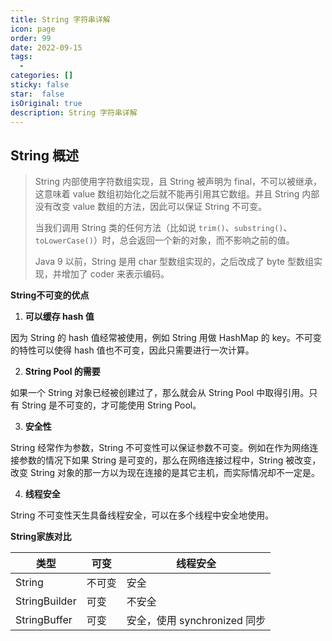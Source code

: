 ```yaml
---
title: String 字符串详解
icon: page 
order: 99
date: 2022-09-15
tags:
  - 
categories: []
sticky: false
star:  false
isOriginal: true
description: String 字符串详解
---
```



<!-- more -->



## String 概述

> String 内部使用字符数组实现，且 String 被声明为 final，不可以被继承，这意味着 value 数组初始化之后就不能再引用其它数组。并且 String 内部没有改变 value 数组的方法，因此可以保证 String 不可变。
>
> 当我们调用 String 类的任何方法（比如说 `trim()`、`substring()`、`toLowerCase()`）时，总会返回一个新的对象，而不影响之前的值。
>
> Java 9 以前，String 是用 char 型数组实现的，之后改成了 byte 型数组实现，并增加了 coder 来表示编码。

**String不可变的优点**

1. **可以缓存 hash 值**

因为 String 的 hash 值经常被使用，例如 String 用做 HashMap 的 key。不可变的特性可以使得 hash 值也不可变，因此只需要进行一次计算。

2. **String Pool 的需要**

如果一个 String 对象已经被创建过了，那么就会从 String Pool 中取得引用。只有 String 是不可变的，才可能使用 String Pool。

3. **安全性**

String 经常作为参数，String 不可变性可以保证参数不可变。例如在作为网络连接参数的情况下如果 String 是可变的，那么在网络连接过程中，String 被改变，改变 String 对象的那一方以为现在连接的是其它主机，而实际情况却不一定是。

4. **线程安全**

String 不可变性天生具备线程安全，可以在多个线程中安全地使用。

**String家族对比**

| 类型          | 可变   | 线程安全                     |
| ------------- | ------ | ---------------------------- |
| String        | 不可变 | 安全                         |
| StringBuilder | 可变   | 不安全                       |
| StringBuffer  | 可变   | 安全，使用 synchronized 同步 |
